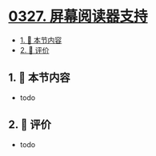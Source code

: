 # [0327. 屏幕阅读器支持](https://github.com/tnotesjs/TNotes.react/tree/main/notes/0327.%20%E5%B1%8F%E5%B9%95%E9%98%85%E8%AF%BB%E5%99%A8%E6%94%AF%E6%8C%81)

<!-- region:toc -->

- [1. 🎯 本节内容](#1--本节内容)
- [2. 🫧 评价](#2--评价)

<!-- endregion:toc -->

## 1. 🎯 本节内容

- todo

## 2. 🫧 评价

- todo
